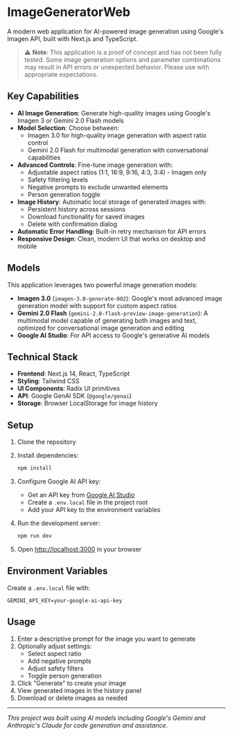 # ImageGeneratorWeb

A modern web application for AI-powered image generation using Google's Imagen API, built with Next.js and TypeScript.

> ⚠️ **Note**: This application is a proof of concept and has not been fully tested. Some image generation options and parameter combinations may result in API errors or unexpected behavior. Please use with appropriate expectations.

## Key Capabilities

- **AI Image Generation**: Generate high-quality images using Google's Imagen 3 or Gemini 2.0 Flash models
- **Model Selection**: Choose between:
  - Imagen 3.0 for high-quality image generation with aspect ratio control
  - Gemini 2.0 Flash for multimodal generation with conversational capabilities
- **Advanced Controls**: Fine-tune image generation with:
  - Adjustable aspect ratios (1:1, 16:9, 9:16, 4:3, 3:4) - Imagen only
  - Safety filtering levels
  - Negative prompts to exclude unwanted elements
  - Person generation toggle
- **Image History**: Automatic local storage of generated images with:
  - Persistent history across sessions
  - Download functionality for saved images
  - Delete with confirmation dialog
- **Automatic Error Handling**: Built-in retry mechanism for API errors
- **Responsive Design**: Clean, modern UI that works on desktop and mobile

## Models

This application leverages two powerful image generation models:
- **Imagen 3.0** (`imagen-3.0-generate-002`): Google's most advanced image generation model with support for custom aspect ratios
- **Gemini 2.0 Flash** (`gemini-2.0-flash-preview-image-generation`): A multimodal model capable of generating both images and text, optimized for conversational image generation and editing
- **Google AI Studio**: For API access to Google's generative AI models

## Technical Stack

- **Frontend**: Next.js 14, React, TypeScript
- **Styling**: Tailwind CSS
- **UI Components**: Radix UI primitives
- **API**: Google GenAI SDK (`@google/genai`)
- **Storage**: Browser LocalStorage for image history

## Setup

1. Clone the repository
2. Install dependencies:
   ```bash
   npm install
   ```

3. Configure Google AI API key:
   - Get an API key from [Google AI Studio](https://aistudio.google.com/apikey)
   - Create a `.env.local` file in the project root
   - Add your API key to the environment variables

4. Run the development server:
   ```bash
   npm run dev
   ```

5. Open [http://localhost:3000](http://localhost:3000) in your browser

## Environment Variables

Create a `.env.local` file with:
```
GEMINI_API_KEY=your-google-ai-api-key
```

## Usage

1. Enter a descriptive prompt for the image you want to generate
2. Optionally adjust settings:
   - Select aspect ratio
   - Add negative prompts
   - Adjust safety filters
   - Toggle person generation
3. Click "Generate" to create your image
4. View generated images in the history panel
5. Download or delete images as needed

---

*This project was built using AI models including Google's Gemini and Anthropic's Claude for code generation and assistance.*